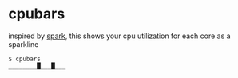 # cpubars

inspired by [spark](https://github.com/holman/spark), this shows your
cpu utilization for each core as a sparkline

```
$ cpubars
________█___█___
```
